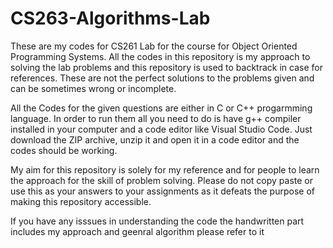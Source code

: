 # CS263-Algorithms-Lab
These are my codes for CS261 Lab for the course for Object Oriented Programming Systems. All the codes in this repository is my approach to solving the lab problems and this repository is used to backtrack in case for references. These are not the perfect solutions to the problems given and can be sometimes wrong or incomplete.

All the Codes for the given questions are either in C or C++ progarmming language. In order to run them all you need to do is have g++ compiler installed in your computer and a code editor like Visual Studio Code. Just download the ZIP archive, unzip it and open it in a code editor and the codes should be working.

My aim for this repository is solely for my reference and for people to learn the approach for the skill of problem solving. Please do not copy paste or use this as your answers to your assignments as it defeats the purpose of making this repository accessible.

If you have any isssues in understanding the code the handwritten part includes my approach and geenral algorithm please refer to it

